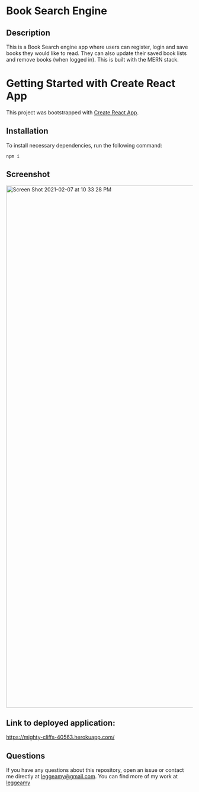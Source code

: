 # Book Search Engine 

## Description

This is a Book Search engine app where users can register, login and save books they would like to read. They can also update their saved book lists and remove books (when logged in). This is built with the MERN stack.

# Getting Started with Create React App

This project was bootstrapped with [Create React App](https://github.com/facebook/create-react-app).

## Installation

To install necessary dependencies, run the following command:

```
npm i
```

## Screenshot

<img width="1410" alt="Screen Shot 2021-02-07 at 10 33 28 PM" src="https://user-images.githubusercontent.com/69320040/107172938-9f159480-6994-11eb-930c-40f5e1fc19b9.png">

## Link to deployed application:

https://mighty-cliffs-40563.herokuapp.com/

## Questions

If you have any questions about this repository, open an issue or contact me directly at leggeamy@gmail.com. You can find more of my work at [leggeamy](https://github.com/leggeamy/)
